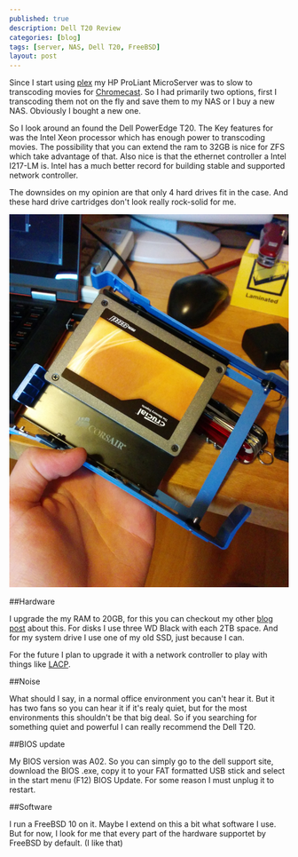 ```yaml
---
published: true
description: Dell T20 Review
categories: [blog]
tags: [server, NAS, Dell T20, FreeBSD]
layout: post
---
```


Since I start using [plex](http://plex.tv) my HP ProLiant MicroServer was to slow to transcoding movies for [Chromecast](http://l33tsource.com/blog/2014/08/26/Chromecast/).
So I had primarily two options, first I transcoding them not on the fly and save them to my NAS or I buy a new NAS. Obviously I bought a new one.

So I look around an found the Dell PowerEdge T20. The Key features for was the Intel Xeon processor which has enough power to transcoding movies. The possibility that 
you can extend the ram to 32GB is nice for ZFS which take advantage of that. Also nice is that the ethernet controller a Intel I217-LM is. Intel has a much better record 
for building stable and supported network controller. 

The downsides on my opinion are that only 4 hard drives fit in the case. And these hard drive cartridges don't look really rock-solid for me. 

![ssd image](/blog-bilder/2014-07-13-Dell-T20-RAM-Upgrade-img.jpg)

##Hardware

I upgrade the my RAM to 20GB, for this you can checkout my other [blog post](http://l33tsource.com/blog/2014/07/13/Dell-T20-RAM-Upgrade/) about this. 
For disks I use three WD Black with each 2TB space. And for my system drive I use one of my old SSD, just because I can.

For the future I plan to upgrade it with a network controller to play with things like [LACP](http://en.wikipedia.org/wiki/Link_aggregation#Link_Aggregation_Control_Protocol).

##Noise

What should I say, in a normal office environment you can't hear it. But it has two fans so you can hear it if it's realy quiet, but for the most environments this shouldn't be that
big deal. So if you searching for something quiet and powerful I can really recommend the Dell T20.

##BIOS update

My BIOS version was A02. So you can simply go to the dell support site, download the BIOS .exe, copy it to your FAT formatted USB stick and select in the start menu (F12) BIOS Update. 
For some reason I must unplug it to restart. 

##Software

I run a FreeBSD 10 on it. Maybe I extend on this a bit what software I use. But for now, I look for me that every part of the hardware supportet by FreeBSD by default. (I like that)
